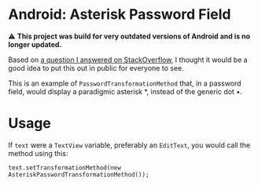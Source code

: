 # Android: Asterisk Password Field

:warning: **This project was build for very outdated versions of Android and is no longer updated.**

Based on [a question I answered on StackOverflow](http://stackoverflow.com/questions/11597648/in-android-how-to-show-asterisk-in-place-of-dots-in-edittext-having-inputtyp), I thought it would be a good idea to put this out in public for everyone to see.

This is an example of `PasswordTransformationMethod` that, in a password field, would display a paradigmic asterisk *, instead of the generic dot •.

# Usage

If `text` were a `TextView` variable, preferably an `EditText`, you would call the method using this:

	text.setTransformationMethod(new AsteriskPasswordTransformationMethod());
